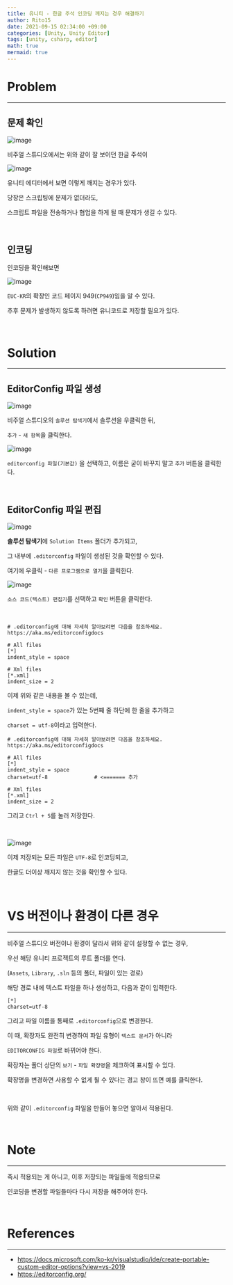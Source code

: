 ```yaml
---
title: 유니티 - 한글 주석 인코딩 깨지는 경우 해결하기
author: Rito15
date: 2021-09-15 02:34:00 +09:00
categories: [Unity, Unity Editor]
tags: [unity, csharp, editor]
math: true
mermaid: true
---
```


# Problem
---

## **문제 확인**

![image](https://user-images.githubusercontent.com/42164422/133306986-1db2a71b-6019-43ee-8cfc-c83592ba7721.png)

비주얼 스튜디오에서는 위와 같이 잘 보이던 한글 주석이

![image](https://user-images.githubusercontent.com/42164422/133307057-a9738795-85d6-411e-ba81-e377fd50ee75.png)

유니티 에디터에서 보면 이렇게 깨지는 경우가 있다.

당장은 스크립팅에 문제가 없더라도,

스크립트 파일을 전송하거나 협업을 하게 될 때 문제가 생길 수 있다.

<br>

## **인코딩**

인코딩을 확인해보면

![image](https://user-images.githubusercontent.com/42164422/133307368-3ba13e06-7e25-4caa-9145-09aec17db8d0.png)

`EUC-KR`의 확장인 코드 페이지 949(`CP949`)임을 알 수 있다.

추후 문제가 발생하지 않도록 하려면 유니코드로 저장할 필요가 있다.

<br>

# Solution
---

## **EditorConfig 파일 생성**

![image](https://user-images.githubusercontent.com/42164422/133308369-2cefb93e-7ee5-4bd5-ab10-4b94cde020fb.png)

비주얼 스튜디오의 `솔루션 탐색기`에서 솔루션을 우클릭한 뒤,

`추가` - `새 항목`을 클릭한다.


![image](https://user-images.githubusercontent.com/42164422/133309487-3fddb0b4-cf9d-4549-af6b-439b6cca7ca5.png)

`editorconfig 파일(기본값)` 을 선택하고, 이름은 굳이 바꾸지 말고 `추가` 버튼을 클릭한다.

<br>

## **EditorConfig 파일 편집**

![image](https://user-images.githubusercontent.com/42164422/133310377-ef27bac9-9f1b-45ce-a673-a4c69a55b744.png)

**솔루션 탐색기**에 `Solution Items` 폴더가 추가되고,

그 내부에 `.editorconfig` 파일이 생성된 것을 확인할 수 있다.

여기에 우클릭 - `다른 프로그램으로 열기`을 클릭한다.


![image](https://user-images.githubusercontent.com/42164422/133310562-4c8baeec-908a-43d2-82d7-974daed733b9.png)

`소스 코드(텍스트) 편집기`를 선택하고 `확인` 버튼을 클릭한다.


<br>

```
# .editorconfig에 대해 자세히 알아보려면 다음을 참조하세요. https://aka.ms/editorconfigdocs

# All files
[*]
indent_style = space

# Xml files
[*.xml]
indent_size = 2
```

이제 위와 같은 내용을 볼 수 있는데,

`indent_style = space`가 있는 5번째 줄 하단에 한 줄을 추가하고

`charset = utf-8`이라고 입력한다.

```
# .editorconfig에 대해 자세히 알아보려면 다음을 참조하세요. https://aka.ms/editorconfigdocs

# All files
[*]
indent_style = space
charset=utf-8               # <======= 추가

# Xml files
[*.xml]
indent_size = 2
```

그리고 `Ctrl + S`를 눌러 저장한다.

<br>

![image](https://user-images.githubusercontent.com/42164422/133311473-dfd0ecfc-1b37-4031-a355-2f690cffd19a.png)

이제 저장되는 모든 파일은 `UTF-8`로 인코딩되고,

한글도 더이상 깨지지 않는 것을 확인할 수 있다.

<br>

# VS 버전이나 환경이 다른 경우
---

비주얼 스튜디오 버전이나 환경이 달라서 위와 같이 설정할 수 없는 경우,

우선 해당 유니티 프로젝트의 루트 폴더를 연다.

(`Assets`, `Library`, `.sln` 등의 폴더, 파일이 있는 경로)

해당 경로 내에 텍스트 파일을 하나 생성하고, 다음과 같이 입력한다.

```
[*]
charset=utf-8
```

그리고 파일 이름을 통째로 `.editorconfig`으로 변경한다.

이 때, 확장자도 완전히 변경하여 파일 유형이 `텍스트 문서`가 아니라

`EDITORCONFIG 파일`로 바뀌어야 한다.

확장자는 폴더 상단의 `보기` - `파일 확장명`을 체크하여 표시할 수 있다.

확장명을 변경하면 사용할 수 없게 될 수 있다는 경고 창이 뜨면 예를 클릭한다.

<br>

위와 같이 `.editorconfig` 파일을 만들어 놓으면 알아서 적용된다.

<br>

# Note
---

즉시 적용되는 게 아니고, 이후 저장되는 파일들에 적용되므로

인코딩을 변경할 파일들마다 다시 저장을 해주어야 한다.

<br>

# References
---
- <https://docs.microsoft.com/ko-kr/visualstudio/ide/create-portable-custom-editor-options?view=vs-2019>
- <https://editorconfig.org/>